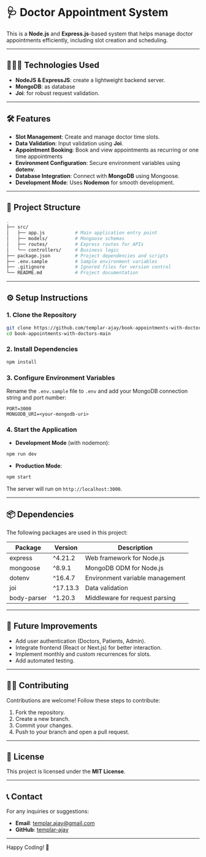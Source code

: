 # 🩺 Doctor Appointment System

This is a **Node.js** and **Express.js**-based system that helps manage doctor appointments efficiently, including slot creation and scheduling.

---

## 🧑🏻‍💻 Technologies Used

- **NodeJS & ExpressJS**: create a lightweight backend server.
- **MongoDB**: as database
- **Joi**: for robust request validation.

---

## 🛠️ Features

- **Slot Management**: Create and manage doctor time slots.
- **Data Validation**: Input validation using **Joi**.
- **Appointment Booking**: Book and view appointments as recurring or one time appointments
- **Environment Configuration**: Secure environment variables using **dotenv**.
- **Database Integration**: Connect with **MongoDB** using Mongoose.
- **Development Mode**: Uses **Nodemon** for smooth development.

---

## 📂 Project Structure

```bash
.
├── src/
│   ├── app.js           # Main application entry point
│   ├── models/          # Mongoose schemas
│   ├── routes/          # Express routes for APIs
│   └── controllers/     # Business logic
├── package.json         # Project dependencies and scripts
├── .env.sample          # Sample environment variables
├── .gitignore           # Ignored files for version control
└── README.md            # Project documentation
```

---

## ⚙️ Setup Instructions

### 1. Clone the Repository

```bash
git clone https://github.com/templar-ajay/book-appointments-with-doctors.git
cd book-appointments-with-doctors-main
```

### 2. Install Dependencies

```bash
npm install
```

### 3. Configure Environment Variables

Rename the `.env.sample` file to `.env` and add your MongoDB connection string and port number:

```env
PORT=3000
MONGODB_URI=<your-mongodb-uri>
```

### 4. Start the Application

- **Development Mode** (with nodemon):

```bash
npm run dev
```

- **Production Mode**:

```bash
npm start
```

The server will run on `http://localhost:3000`.

---

## 📦 Dependencies

The following packages are used in this project:

| Package     | Version  | Description                     |
| ----------- | -------- | ------------------------------- |
| express     | ^4.21.2  | Web framework for Node.js       |
| mongoose    | ^8.9.1   | MongoDB ODM for Node.js         |
| dotenv      | ^16.4.7  | Environment variable management |
| joi         | ^17.13.3 | Data validation                 |
| body-parser | ^1.20.3  | Middleware for request parsing  |

---

## 🔧 Future Improvements

- Add user authentication (Doctors, Patients, Admin).
- Integrate frontend (React or Next.js) for better interaction.
- Implement monthly and custom recurrences for slots.
- Add automated testing.

---

## 👨‍💻 Contributing

Contributions are welcome! Follow these steps to contribute:

1. Fork the repository.
2. Create a new branch.
3. Commit your changes.
4. Push to your branch and open a pull request.

---

## 📄 License

This project is licensed under the **MIT License**.

---

## 📞 Contact

For any inquiries or suggestions:

- **Email**: [templar.ajay@gmail.com](mailto:templar.ajay@gmail.com)
- **GitHub**: [templar-ajay](https://github.com/templar-ajay)

---

Happy Coding! 🎉
